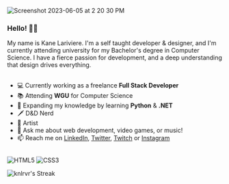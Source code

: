![Screenshot 2023-06-05 at 2 20 30 PM](https://github.com/knlrvr/knlrvr/assets/91632194/cd82ecb6-2ce5-43c5-8607-8b75699e3585)

### Hello! 👋🏼
My name is Kane Lariviere. I'm a self taught developer & designer, and I'm currently attending university for my Bachelor's degree in Computer Science. I have a fierce passion for development, and a deep understanding that design drives everything. 

##
- 💻 Currently working as a freelance **Full Stack Developer**
- 📚 Attending **WGU** for Computer Science
- 🐍 Expanding my knowledge by learning **Python** & **.NET**
- 🗡️ D&D Nerd
- 🎸 Artist
- 💬 Ask me about web development, video games, or music!
- 📫 Reach me on [LinkedIn](https://linkedin.com/in/kane-lariviere), [Twitter](https://twitter.com/knlrvr), [Twitch](https://twitch.tv/kanolariv) or [Instagram](https://instagram.com/kanelarivieresucks)

## 

![HTML5](https://img.shields.io/badge/html5-%23E34F26.svg?style=for-the-badge&logo=html5&logoColor=white)
![CSS3](https://img.shields.io/badge/css3-%231572B6.svg?style=for-the-badge&logo=css3&logoColor=white)

![knlrvr's Streak](https://github-readme-streak-stats.herokuapp.com/?user=knlrvr&theme=highcontrast&hide_border=true)

